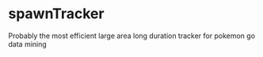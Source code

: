 # spawnTracker
Probably the most efficient large area long duration tracker for pokemon go data mining
